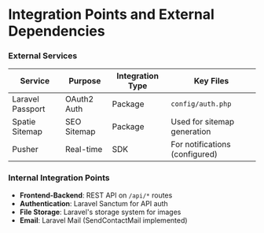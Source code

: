 # Integration Points and External Dependencies

### External Services

| Service        | Purpose         | Integration Type | Key Files                               |
| -------------- | --------------- | ---------------- | --------------------------------------- |
| Laravel Passport | OAuth2 Auth    | Package          | `config/auth.php`                       |
| Spatie Sitemap | SEO Sitemap     | Package          | Used for sitemap generation             |
| Pusher         | Real-time       | SDK              | For notifications (configured)          |

### Internal Integration Points

- **Frontend-Backend**: REST API on `/api/*` routes
- **Authentication**: Laravel Sanctum for API auth
- **File Storage**: Laravel's storage system for images
- **Email**: Laravel Mail (SendContactMail implemented)
